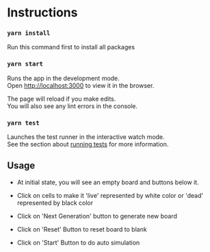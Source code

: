 # Instructions


### `yarn install`

Run this command first to install all packages


### `yarn start`

Runs the app in the development mode.\
Open [http://localhost:3000](http://localhost:3000) to view it in the browser.

The page will reload if you make edits.\
You will also see any lint errors in the console.

### `yarn test`

Launches the test runner in the interactive watch mode.\
See the section about [running tests](https://facebook.github.io/create-react-app/docs/running-tests) for more information.


## Usage

- At initial state, you will see an empty board and buttons below it.
- Click on cells to make it 'live' represented by white color or 'dead' represented by black color
- Click on 'Next Generation' button to generate new board 
    
- Click on 'Reset' Button to reset board to blank

- Click on 'Start' Button to do auto simulation

